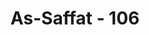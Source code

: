 ---
title: "As-Saffat - 106"
no: 106
arabic_no: ١٠٦
ayah: اِنَّ هٰذَا لَهُوَ الْبَلٰۤؤُا الْمُبِيْنُ
translation: "Sesungguhnya ini benar-benar suatu ujian yang nyata."
tafsir: "Pada ayat ini ditegaskan bahwa apa yang dialami Ibrahim dan putranya itu merupakan batu ujian yang amat berat. Memang hak Allah untuk menguji hamba yang dikehendaki-Nya dengan bentuk ujian yang dipilih-Nya berupa beban dan kewajiban yang berat. Bila ujian itu telah ditetapkan, tidak seorang pun yang dapat menolak dan menghindarinya. Di balik cobaan-cobaan yang berat itu, tentu terdapat hikmah dan rahasia yang tidak terjangkau oleh pikiran manusia.\n\nIsmail yang semula dijadikan kurban untuk menguji ketaatan Ibrahim, diganti Allah dengan seekor domba besar yang putih bersih dan tidak ada cacatnya. Peristiwa penyembelihan kambing oleh Nabi Ibrahim ini yang menjadi dasar ibadah kurban untuk mendekatkan diri kepada Allah, dilanjutkan oleh syariat Nabi Muhammad. Ibadah kurban ini dilaksanakan pada hari raya haji/raya kurban atau pada hari-hari tasyriq, yakni tiga hari berturut-turut sesudah hari raya kurban, tanggal 11, 12, 13 Zulhijah.\n\nHewan kurban terdiri dari binatang-binatang ternak seperti unta, sapi, kerbau, dan kambing. Diisyaratkan binatang kurban itu tidak cacat badannya, tidak sakit, dan cukup umur. Menyembelih binatang untuk kurban ini hukumnya sunnah muakkadah(sunah yang ditekankan).\n\nFirman Allah:\n\nMaka laksanakanlah salat karena Tuhanmu, dan berkurbanlah (sebagai ibadah dan mendekatkan diri kepada Allah). (al-Kautsar/108: 2)\n\nDengan disyariatkannya ibadah kurban dalam agama Islam, maka peristiwa Ibrahim menyembelih anaknya akan tetap dikenang selama-lamanya dan diikuti oleh umatnya. Ibadah kurban juga menyemarakkan agama Islam karena daging-daging kurban itu dibagi-bagikan kepada masyarakat terutama kepada fakir miskin."
---